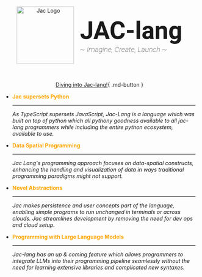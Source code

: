 #
<div class="hero" style="background-color: var(--bg-color); padding: 2rem; text-align: center;">
  <div class="container">
    <div style="display: flex; align-items: center; justify-content: center;">
      <img src="https://www.jac-lang.org/assets/logo.png" alt="Jac Logo" width="150rem"/>
      <div style="color: var(--hero-text-color); font-size: 4rem; font-weight: 600; margin-left: 1rem; font-family: 'Roboto', sans-serif; display: flex; flex-direction: column; align-items: flex-start;">
        JAC-lang
        <span style="font-size: 1.2rem; font-style: italic; font-weight: 100; margin: 0; color: var(--hero-text-color);">
          ~ Imagine, Create, Launch ~
        </span>
      </div>
    </div>
  </div>
</div>

<div class="grid cards" style="text-align: center;" markdown>

[Diving into Jac-lang!](start/about.md){ .md-button }

</div>

<div class="grid cards" markdown>

- <span style="color: orange; font-weight: bold">Jac supersets Python</span>

    ---

    *As TypeScript supersets JavaScript, Jac-Lang is a language which was built on top of python which all pythony goodness available to all jac-lang programmers while including the entire python ecosystem, available to use.*

- <span style="color: orange; font-weight: bold">Data Spatial Programming</span>

    ---

    *Jac Lang's programming approach focuses on data-spatial constructs, enhancing the handling and visualization of data in ways traditional programming paradigms might not support.*

- <span style="color: orange; font-weight: bold">Novel Abstractions</span>

    ---

     *Jac makes persistence and user concepts part of the language, enabling simple programs to run unchanged in terminals or across clouds. Jac streamlines development by removing the need for dev ops and cloud setup.*

- <span style="color: orange; font-weight: bold">Programming with Large Language Models </span>

    ---

    *Jac-lang has an up & coming feature which allows programmers to integrate LLMs into their programming pipeline seamlessly without the need for learning extensive libraries and complicated new syntaxes.*

</div>


<!-- # Welcome to Jac

**Jac** combines the power and flexibility of Python's ecosystem and 'pythonic' coding style with a unique 'jactastic' approach to programming. It draws inspiration from a variety of programming languages to improve upon Python to create an engaging, productive, and intuitive coding experience, giving the coder all of python's power, plus superpowers. Additionally, Jac introduces a keystone innovation that may prove to be a monumental advancement in programming languages called the **Data Spatial Programming Model**.

Just as Object-Oriented Programming (OOP) brought a higher level of abstraction to C and Fortran's functions offered a new way to manage assembly code, Jac introduces Data Spatial Programming constructs expanding on the concept of OOP. This new model is a higher-level abstraction that lets programmers rethink how they interact with data structures, and enable new ways of thinking and being productive.

That being said, Jac was meticulously designed to provide a seamless gradient of expressiveness allowing coders to code in a familiar pythonic style, while using as much or as little data spatial semantics as they'd like.

## A Love Letter to Python, and Beyond

Jac's design encapsulates a love for the world of programming, computers, and code. It captures the spirit of what makes coding joyful while expanding upon the foundation laid by the beloved language - Python. At its core, Jac is a love letter to Python and modern coding. It inherits the clean syntax, flexibility, and broad applicability that makes Python one of the most popular programming languages in the world while being designed to give us coders new (and old) superpowers.

## A New Home Language

The goal of Jac is to serve as a home language for a coders lifestyle. Jac is built for us, folks who love python, see coding as beauty, and are serious hackers aiming to launch everything they do to the world. It is the language that I've always wanted and one that I believe you will enjoy too. We are looking forward to seeing what you will create with Jac, and how you will add to its evolving story.

Join us on this exciting journey. Let's make code art with Jac. -->